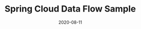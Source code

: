 ---
date: '2020-08-11'
description: 'Building Microservice Data Streams With Spring Cloud Data Flow

  '
lastmod: '2020-09-17'
patterns:
- API
- Eventing
readme: true
repo: https://github.com/benwilcock/spring-cloud-dataflow-demo
summary:
- Building Microservice Data Streams With Spring Cloud Data Flow
tags:
- Spring
- Reactive
- Microservices
- Event Streaming
- Spring Cloud Data Flow
team:
- Ben Wilcock
title: Spring Cloud Data Flow Sample
topics:
- Spring
- Microservices
- Event Streaming
---